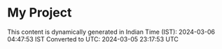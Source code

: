 # My Project

This content is dynamically generated in Indian Time (IST): 2024-03-06 04:47:53 IST
Converted to UTC: 2024-03-05 23:17:53 UTC
